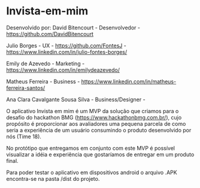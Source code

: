 # Invista-em-mim

Desenvolvido por:
David Bitencourt - Desenvolvedor -
https://github.com/DavidBitencourt

Julio Borges - UX -
https://github.com/FontesJ - 
https://www.linkedin.com/in/julio-fontes-borges/

Emily de Azevedo  - Marketing -
https://www.linkedin.com/in/emilydeazevedo/

Matheus Ferreira - Business -
https://www.linkedin.com/in/matheus-ferreira-santos/

Ana Clara Cavalgante Sousa Silva - Business/Designer -

O aplicativo Invista em mim é um MVP da solução que criamos para o desafio do hackathon BMG (https://www.hackathonbmg.com.br/), cujo propósito é proporcionar aos avaliadores uma pequena parcela de como seria a experiência de um usuário consumindo o produto desenvolvido por nós (Time 18).

No protótipo que entregamos em conjunto com este MVP é possível visualizar a idéia e experiência que gostaríamos de entregar em um produto final.

Para poder testar o aplicativo em dispositivos android o arquivo .APK encontra-se na pasta /dist do projeto.
